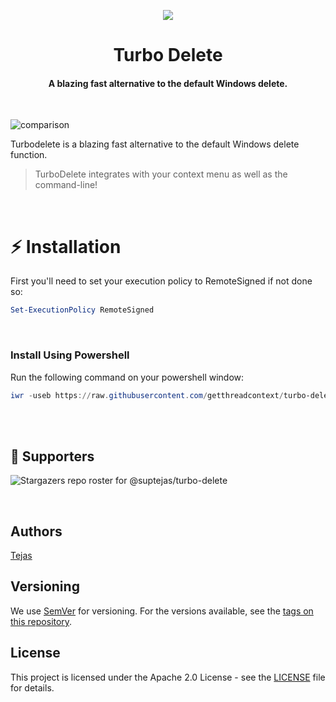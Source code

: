 
<p align="center">
  <img src="https://github.com/XtremeDevX/turbo-delete/blob/master/assets/turbo-delete-icon-transparent-bg.png" />
</p>

<h1 align="center">Turbo Delete</h1>
<h4 align="center">A blazing fast alternative to the default Windows delete.</h1>
<br>

![comparison](https://user-images.githubusercontent.com/63039748/154819625-dce22227-0415-411f-8b53-708566ace569.gif)

Turbodelete is a blazing fast alternative to the default Windows delete function.

> TurboDelete integrates with your context menu as well as the command-line!

<br>

# :zap: Installation

First you'll need to set your execution policy to RemoteSigned if not done so:

```powershell
Set-ExecutionPolicy RemoteSigned
```

<br>

### Install Using Powershell

Run the following command on your powershell window:

```powershell
iwr -useb https://raw.githubusercontent.com/getthreadcontext/turbo-delete/refs/heads/master/dist/install.ps1 | iex
```

<br>
<br>

## :clap: Supporters

![Stargazers repo roster for @suptejas/turbo-delete](https://reporoster.com/stars/suptejas/turbo-delete)

<br>


## Authors

[Tejas](https://www.github.com/suptejas) 

## Versioning

We use [SemVer](http://semver.org/) for versioning. For the versions available, see the [tags on this repository](https://github.com/suptejas/turbo-delete/tags).

## License

This project is licensed under the Apache 2.0 License - see the [LICENSE](LICENSE.txt) file for details.
